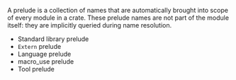 A prelude is a collection of names that are automatically brought into scope of every module in a crate.
These prelude names are not part of the module itself: they are implicitly queried during name resolution.

- Standard library prelude
- `Extern` prelude
- Language prelude
- macro_use prelude
- Tool prelude

